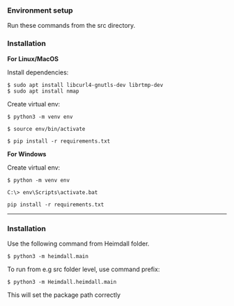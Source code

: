 ### Environment setup

Run these commands from the src directory.

### Installation

**For Linux/MacOS**

Install dependencies:

```shell
$ sudo apt install libcurl4-gnutls-dev librtmp-dev
$ sudo apt install nmap
```

Create virtual env:

```shell
$ python3 -m venv env
```

```shell
$ source env/bin/activate
```

```shell
$ pip install -r requirements.txt
```

**For Windows**

Create virtual env:

```shell
$ python -m venv env
```

```shell
C:\> env\Scripts\activate.bat
```

```shell
pip install -r requirements.txt
```

---

### Installation

Use the following command from Heimdall folder.

```shell
$ python3 -m heimdall.main
```

To run from e.g src folder level, use command prefix:

```shell
$ python3 -m Heimdall.heimdall.main
```

This will set the package path correctly

